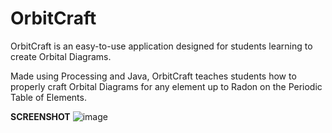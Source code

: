 # OrbitCraft
OrbitCraft is an easy-to-use application designed for students learning to create Orbital Diagrams. 

Made using Processing and Java, OrbitCraft teaches students how to properly craft Orbital Diagrams for any element up to Radon on the Periodic Table of Elements. 

**SCREENSHOT** 
![image](https://github.com/arsal28/OrbitCraft/assets/81710174/756eb60d-ac2e-42b8-85ef-55ee8b3c4265)
